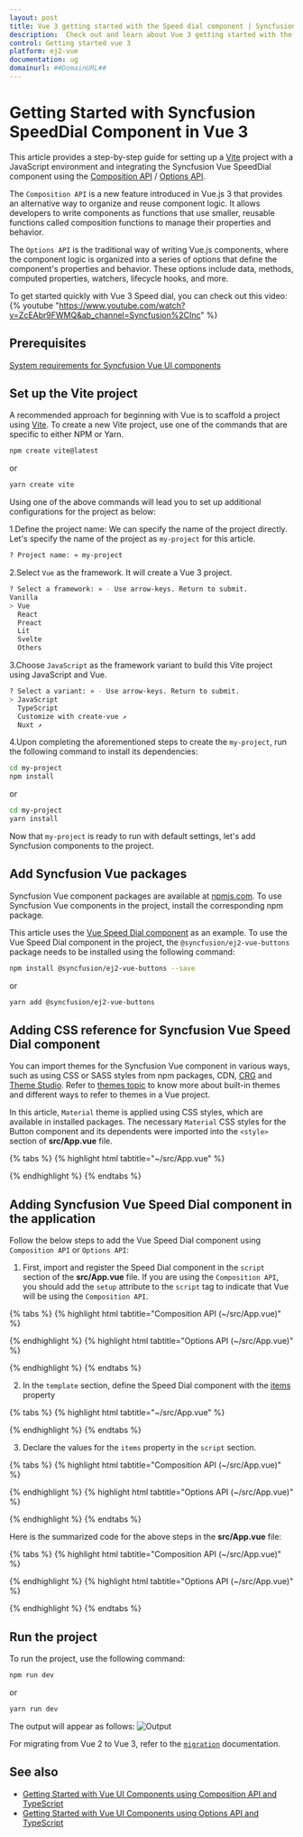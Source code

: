 ```yaml
---
layout: post
title: Vue 3 getting started with the Speed dial component | Syncfusion
description:  Check out and learn about Vue 3 getting started with the Vue speed dial component of Syncfusion Essential JS 2 and more details.
control: Getting started vue 3 
platform: ej2-vue
documentation: ug
domainurl: ##DomainURL##
---
```


# Getting Started with Syncfusion SpeedDial Component in Vue 3

This article provides a step-by-step guide for setting up a [Vite](https://vitejs.dev/) project with a JavaScript environment and integrating the Syncfusion Vue SpeedDial component using the [Composition API](https://vuejs.org/guide/introduction.html#composition-api) / [Options API](https://vuejs.org/guide/introduction.html#options-api).

The `Composition API` is a new feature introduced in Vue.js 3 that provides an alternative way to organize and reuse component logic. It allows developers to write components as functions that use smaller, reusable functions called composition functions to manage their properties and behavior.

The `Options API` is the traditional way of writing Vue.js components, where the component logic is organized into a series of options that define the component's properties and behavior. These options include data, methods, computed properties, watchers, lifecycle hooks, and more.

To get started quickly with Vue 3 Speed dial, you can check out this video:
{% youtube "https://www.youtube.com/watch?v=ZcEAbr9FWMQ&ab_channel=Syncfusion%2CInc" %}

## Prerequisites

[System requirements for Syncfusion Vue UI components](https://ej2.syncfusion.com/vue/documentation/system-requirements)

## Set up the Vite project

A recommended approach for beginning with Vue is to scaffold a project using [Vite](https://vitejs.dev/). To create a new Vite project, use one of the commands that are specific to either NPM or Yarn.

```bash
npm create vite@latest
```

or

```bash
yarn create vite
```

Using one of the above commands will lead you to set up additional configurations for the project as below:

1.Define the project name: We can specify the name of the project directly. Let's specify the name of the project as `my-project` for this article.

```bash
? Project name: » my-project
```

2.Select `Vue` as the framework. It will create a Vue 3 project.

```bash
? Select a framework: » - Use arrow-keys. Return to submit.
Vanilla
> Vue
  React
  Preact
  Lit
  Svelte
  Others
```

3.Choose `JavaScript` as the framework variant to build this Vite project using JavaScript and Vue.

```bash
? Select a variant: » - Use arrow-keys. Return to submit.
> JavaScript
  TypeScript
  Customize with create-vue ↗
  Nuxt ↗
```

4.Upon completing the aforementioned steps to create the `my-project`, run the following command to install its dependencies:

```bash
cd my-project
npm install
```

or

```bash
cd my-project
yarn install
```

Now that `my-project` is ready to run with default settings, let's add Syncfusion components to the project.

## Add Syncfusion Vue packages

Syncfusion Vue component packages are available at [npmjs.com](https://www.npmjs.com/search?q=ej2-vue). To use Syncfusion Vue components in the project, install the corresponding npm package.

This article uses the [Vue Speed Dial component](https://www.syncfusion.com/vue-components/vue-speed-dial) as an example. To use the Vue Speed Dial component in the project, the `@syncfusion/ej2-vue-buttons` package needs to be installed using the following command:

```bash
npm install @syncfusion/ej2-vue-buttons --save
```

or

```bash
yarn add @syncfusion/ej2-vue-buttons
```

## Adding CSS reference for Syncfusion Vue Speed Dial component

You can import themes for the Syncfusion Vue component in various ways, such as using CSS or SASS styles from npm packages, CDN, [CRG](https://crg.syncfusion.com/) and [Theme Studio](https://ej2.syncfusion.com/vue/documentation/appearance/theme-studio). Refer to [themes topic](https://ej2.syncfusion.com/vue/documentation/appearance/theme) to know more about built-in themes and different ways to refer to themes in a Vue project.

In this article, `Material` theme is applied using CSS styles, which are available in installed packages. The necessary `Material` CSS styles for the Button component and its dependents were imported into the `<style>` section of **src/App.vue** file.

{% tabs %}
{% highlight html tabtitle="~/src/App.vue" %}

<style>
    @import '../node_modules/@syncfusion/ej2-base/styles/material.css';
    @import '../node_modules/@syncfusion/ej2-buttons/styles/material.css';
</style>

{% endhighlight %}
{% endtabs %}

## Adding Syncfusion Vue Speed Dial component in the application

Follow the below steps to add the Vue Speed Dial component using `Composition API` or `Options API`:

1. First, import and register the Speed Dial component in the `script` section of the **src/App.vue** file. If you are using the `Composition API`, you should add the `setup` attribute to the `script` tag to indicate that Vue will be using the `Composition API`.

{% tabs %}
{% highlight html tabtitle="Composition API (~/src/App.vue)" %}

<script setup>
    import { SpeedDialComponent as ejsSpeeddial } from "@syncfusion/ej2-vue-buttons";
</script>

{% endhighlight %}
{% highlight html tabtitle="Options API (~/src/App.vue)" %}

<script>
    import { SpeedDialComponent } from "@syncfusion/ej2-vue-buttons";
    //Component registration
    export default {
        name: "App",
        components: {
        "ejs-speeddial": SpeedDialComponent
        }
    }
</script>   

{% endhighlight %}
{% endtabs %}

2. In the `template` section, define the Speed Dial component with the [items](https://helpej2.syncfusion.com/vue/documentation/api/speed-dial/#items) property
  
{% tabs %}
{% highlight html tabtitle="~/src/App.vue" %}

<template>
    <div id="targetElement" style="position:relative;min-height:350px;min-width: 350px;border:1px solid;">
        <ejs-speeddial id='speeddial'  content='Edit' target='#targetElement' :items='items'></ejs-speeddial>
    </div>
</template>

{% endhighlight %}
{% endtabs %}

3. Declare the values for the `items` property in the `script` section.

{% tabs %}
{% highlight html tabtitle="Composition API (~/src/App.vue)" %}

<script setup>
const items = [
    {
        text: 'Cut'
    },
    {
        text: 'Copy'
    },
    {
        text: 'Paste'
    }];
</script>

{% endhighlight %}
{% highlight html tabtitle="Options API (~/src/App.vue)" %}
<script>
    data () {
        return {
            items:[
            {
                text: 'Cut'
            },
            {
                text: 'Copy'
            },
            {
                text: 'Paste'
            }]
        };
    }
</script>
{% endhighlight %}
{% endtabs %}


Here is the summarized code for the above steps in the **src/App.vue** file:


{% tabs %}
{% highlight html tabtitle="Composition API (~/src/App.vue)" %}
<template>
    <div id="targetElement" style="position:relative;min-height:350px;min-width: 350px;border:1px solid;">
        <ejs-speeddial id='speeddial'  content='Edit' target='#targetElement' :items='items' @click="click"></ejs-speeddial>
    </div>
</template>

<script setup>
import { SpeedDialComponent as ejsSpeeddial } from "@syncfusion/ej2-vue-buttons";
const items = [
    {
        text: 'Cut'
    },
    {
        text: 'Copy'
    },
    {
        text: 'Paste'
    }];
</script>

<style>
@import "../node_modules/@syncfusion/ej2-base/styles/material.css";
@import "../node_modules/@syncfusion/ej2-vue-buttons/styles/material.css";
</style>

{% endhighlight %}
{% highlight html tabtitle="Options API (~/src/App.vue)" %}

<template>
    <div id="targetElement" style="position:relative;min-height:350px;min-width:350px;border:1px solid;">
        <ejs-speeddial id='speeddial'  content='Edit' target='#targetElement' :items='items'></ejs-speeddial>
    </div>
</template>

<script>
import { SpeedDialComponent } from "@syncfusion/ej2-vue-buttons";

export default {
    name: "App",
    components: {
        "ejs-speeddial": SpeedDialComponent
    },
    data () {
        return {
            items:[
            {
                text: 'Cut'
            },
            {
                text: 'Copy'
            },
            {
                text: 'Paste'
            }]
        };
    }
}
</script>
<style>
@import '../node_modules/@syncfusion/ej2-base/styles/material.css';
@import '../node_modules/@syncfusion/ej2-buttons/styles/material.css';
</style>

{% endhighlight %}
{% endtabs %}

## Run the project

To run the project, use the following command:

```bash
npm run dev
```

or

```bash
yarn run dev
```

The output will appear as follows:
![Output](./images/speeddial-component.png)

For migrating from Vue 2 to Vue 3, refer to the [`migration`](https://ej2.syncfusion.com/vue/documentation/getting-started/vue3-tutorial#migration-from-vue-2-to-vue-3) documentation.

## See also

* [Getting Started with Vue UI Components using Composition API and TypeScript](../getting-started/vue-3-ts-composition.md)
* [Getting Started with Vue UI Components using Options API and TypeScript](../getting-started/vue-3-ts-options.md)
